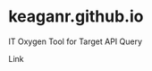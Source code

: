# keaganr.github.io
IT Oxygen Tool for Target API Query

<a url="https://keaganr.github.io/">Link</a>
